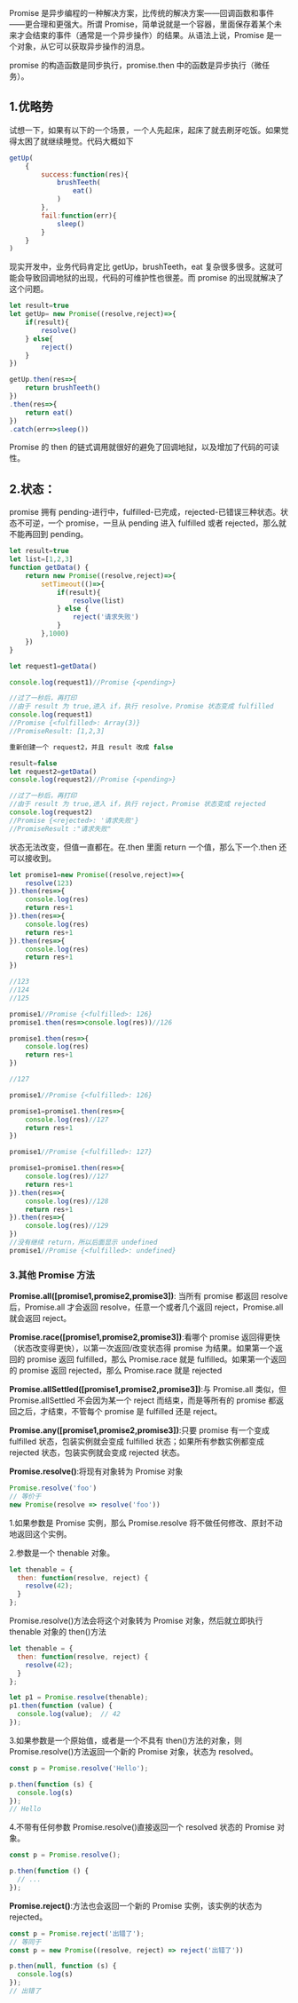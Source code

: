 Promise 是异步编程的一种解决方案，比传统的解决方案——回调函数和事件——更合理和更强大。所谓 Promise，简单说就是一个容器，里面保存着某个未来才会结束的事件（通常是一个异步操作）的结果。从语法上说，Promise 是一个对象，从它可以获取异步操作的消息。

promise 的构造函数是同步执行，promise.then 中的函数是异步执行（微任务）。

## 1.优略势

试想一下，如果有以下的一个场景，一个人先起床，起床了就去刷牙吃饭。如果觉得太困了就继续睡觉。代码大概如下
```javascript
getUp(
    {
        success:function(res){
            brushTeeth(
                eat()
            )
        },
        fail:function(err){
            sleep()
        }
    }
)
```
现实开发中，业务代码肯定比 getUp，brushTeeth，eat 复杂很多很多。这就可能会导致回调地狱的出现，代码的可维护性也很差。而 promise 的出现就解决了这个问题。
```javascript
let result=true
let getUp= new Promise((resolve,reject)=>{
    if(result){
        resolve()
    } else{
        reject()
    }
})

getUp.then(res=>{
    return brushTeeth()
})
.then(res=>{
    return eat()
})
.catch(err=>sleep())
```
Promise 的 then 的链式调用就很好的避免了回调地狱，以及增加了代码的可读性。

## 2.状态：

promise 拥有 pending-进行中，fulfilled-已完成，rejected-已错误三种状态。状态不可逆，一个 promise，一旦从 pending 进入 fulfilled 或者 rejected，那么就不能再回到 pending。
```javascript
let result=true
let list=[1,2,3]
function getData() {
    return new Promise((resolve,reject)=>{
        setTimeout(()=>{
            if(result){
                resolve(list)
            } else {
                reject('请求失败')
            }
        },1000)
    })
}

let request1=getData()

console.log(request1)//Promise {<pending>}

//过了一秒后，再打印
//由于 result 为 true,进入 if，执行 resolve，Promise 状态变成 fulfilled
console.log(request1)
//Promise {<fulfilled>: Array(3)}
//PromiseResult: [1,2,3]

重新创建一个 request2，并且 result 改成 false

result=false
let request2=getData()
console.log(request2)//Promise {<pending>}

//过了一秒后，再打印
//由于 result 为 true,进入 if，执行 reject，Promise 状态变成 rejected
console.log(request2)
//Promise {<rejected>: '请求失败'}
//PromiseResult :"请求失败"
```

状态无法改变，但值一直都在。在.then 里面 return 一个值，那么下一个.then 还可以接收到。
```javascript
let promise1=new Promise((resolve,reject)=>{
    resolve(123)
}).then(res=>{
    console.log(res)
    return res+1
}).then(res=>{
    console.log(res)
    return res+1
}).then(res=>{
    console.log(res)
    return res+1
})

//123
//124
//125

promise1//Promise {<fulfilled>: 126}
promise1.then(res=>console.log(res))//126

promise1.then(res=>{
    console.log(res)
    return res+1
})

//127

promise1//Promise {<fulfilled>: 126}

promise1=promise1.then(res=>{
    console.log(res)//127
    return res+1
})

promise1//Promise {<fulfilled>: 127}

promise1=promise1.then(res=>{
    console.log(res)//127
    return res+1
}).then(res=>{
    console.log(res)//128
    return res+1
}).then(res=>{
    console.log(res)//129
})
//没有继续 return，所以后面显示 undefined
promise1//Promise {<fulfilled>: undefined}
```
### 3.其他 Promise 方法
**Promise.all([promise1,promise2,promise3])**: 当所有 promise 都返回 resolve 后，Promise.all 才会返回 resolve，任意一个或者几个返回 reject，Promise.all 就会返回 reject。

**Promise.race([promise1,promise2,promise3])**:看哪个 promise 返回得更快（状态改变得更快），以第一次返回/改变状态得 promise 为结果。如果第一个返回的 promise 返回 fulfilled，那么 Promise.race 就是 fulfilled。如果第一个返回的 promise 返回 rejected，那么 Promise.race 就是 rejected

**Promise.allSettled([promise1,promise2,promise3])**:与 Promise.all 类似，但 Promise.allSettled 不会因为某一个 reject 而结束，而是等所有的 promise 都返回之后，才结束，不管每个 promise 是 fulfilled 还是 reject。

**Promise.any([promise1,promise2,promise3])**:只要 promise 有一个变成 fulfilled 状态，包装实例就会变成 fulfilled 状态；如果所有参数实例都变成 rejected 状态，包装实例就会变成 rejected 状态。

**Promise.resolve()**:将现有对象转为 Promise 对象
```javascript
Promise.resolve('foo')
// 等价于
new Promise(resolve => resolve('foo'))
```
1.如果参数是 Promise 实例，那么 Promise.resolve 将不做任何修改、原封不动地返回这个实例。

2.参数是一个 thenable 对象。
```javascript
let thenable = {
  then: function(resolve, reject) {
    resolve(42);
  }
};
```
Promise.resolve()方法会将这个对象转为 Promise 对象，然后就立即执行 thenable 对象的 then()方法
```javascript
let thenable = {
  then: function(resolve, reject) {
    resolve(42);
  }
};

let p1 = Promise.resolve(thenable);
p1.then(function (value) {
  console.log(value);  // 42
});
```
3.如果参数是一个原始值，或者是一个不具有 then()方法的对象，则 Promise.resolve()方法返回一个新的 Promise 对象，状态为 resolved。
```javascript
const p = Promise.resolve('Hello');

p.then(function (s) {
  console.log(s)
});
// Hello
```
4.不带有任何参数 Promise.resolve()直接返回一个 resolved 状态的 Promise 对象。
```javascript
const p = Promise.resolve();

p.then(function () {
  // ...
});
```
**Promise.reject()**:方法也会返回一个新的 Promise 实例，该实例的状态为 rejected。
```javascript
const p = Promise.reject('出错了');
// 等同于
const p = new Promise((resolve, reject) => reject('出错了'))

p.then(null, function (s) {
  console.log(s)
});
// 出错了
```